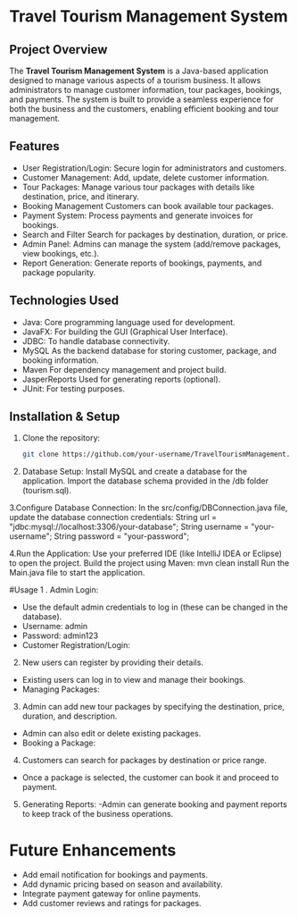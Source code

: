 # Travel Tourism Management System

## Project Overview

The **Travel Tourism Management System** is a Java-based application designed to manage various aspects of a tourism business. It allows administrators to manage customer information, tour packages, bookings, and payments. The system is built to provide a seamless experience for both the business and the customers, enabling efficient booking and tour management.

## Features

- User Registration/Login: Secure login for administrators and customers.
- Customer Management: Add, update, delete customer information.
- Tour Packages: Manage various tour packages with details like destination, price, and itinerary.
- Booking Management Customers can book available tour packages.
- Payment System: Process payments and generate invoices for bookings.
- Search and Filter Search for packages by destination, duration, or price.
- Admin Panel: Admins can manage the system (add/remove packages, view bookings, etc.).
- Report Generation: Generate reports of bookings, payments, and package popularity.

## Technologies Used

- Java: Core programming language used for development.
- JavaFX: For building the GUI (Graphical User Interface).
- JDBC: To handle database connectivity.
- MySQL As the backend database for storing customer, package, and booking information.
- Maven For dependency management and project build.
- JasperReports Used for generating reports (optional).
- JUnit: For testing purposes.

## Installation & Setup

1. Clone the repository:
   ```bash
   git clone https://github.com/your-username/TravelTourismManagement.git
   
2. Database Setup:
  Install MySQL and create a database for the application.
  Import the database schema provided in the /db folder (tourism.sql).

3.Configure Database Connection:
  In the src/config/DBConnection.java file, update the database connection credentials:
  String url = "jdbc:mysql://localhost:3306/your-database";
  String username = "your-username";
  String password = "your-password";

4.Run the Application:
  Use your preferred IDE (like IntelliJ IDEA or Eclipse) to open the project.
  Build the project using Maven:
  mvn clean install
  Run the Main.java file to start the application.

#Usage
1 . Admin Login:

- Use the default admin credentials to log in (these can be changed in the database).
- Username: admin
- Password: admin123
- Customer Registration/Login:

2. New users can register by providing their details.
- Existing users can log in to view and manage their bookings.
- Managing Packages:

3. Admin can add new tour packages by specifying the destination, price, duration, and description.
- Admin can also edit or delete existing packages.
- Booking a Package:

4. Customers can search for packages by destination or price range.
- Once a package is selected, the customer can book it and proceed to payment.

5. Generating Reports:
-Admin can generate booking and payment reports to keep track of the business operations.

# Future Enhancements
- Add email notification for bookings and payments.
- Add dynamic pricing based on season and availability.
- Integrate payment gateway for online payments.
- Add customer reviews and ratings for packages.



